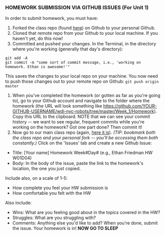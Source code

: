 ### HOMEWORK SUBMISSION VIA GITHUB ISSUES (For Unit 1)

In order to submit homework, you must have:
1. Forked the class repo (found [here](https://github.com/ga-students/wdi-nyc-robots)) on Github to your personal Github.
1. Cloned that remote repo from your Github to your local machine. If you haven't yet, do this now!
1. Committed and pushed your changes. In the Terminal, in the directory where you're working (generally that day's directory):
```
git add -A
git commit -m "some sort of commit message, i.e., 'working on homework. Ethan is awesome!'"
```

This saves the changes to your local repo on your machine. You now need to push those changes out to your remote repo on Github: `git push origin master`
1. When you've completed the homework (or gotten as far as you're going to), go to your Github account and navigate to the folder where the homework (the URL will look something like https://github.com/YOUR-GITHUB-USERNAME/wdi-nyc-robots/tree/master/Week_1/Homework). Copy this URL to the clipboard. NOTE that we can see your commit history -- we want to see regular, frequent commits while you're working on the homework? Got one part done? Then commit it!
1. Now go to our main class repo (again, [here it is](https://github.com/ga-students/wdi-nyc-robots)). *(TIP: bookmark both the class repo and your personal fork -- you'll be accessing them both constantly.)* Click on the 'Issues' tab and create a new Github Issue:

  * Title: [Your name] Homework Week#Day# (e.g., Ethan Friedman HW W01D04)
  * Body: In the body of the issue, paste the link to the homework's location, the one you just copied.

  Include also, on a scale of 1-5:
  * How complete you feel your HW submission is
  * How comfortable you felt with the HW

  Also include:
  * Wins: What are you feeling good about in the topics covered in the HW?
  * Struggles: What are you struggling with?
  * Comments: Anything else you'd like to add? When you're done, submit the issue. Your homework is in! **NOW GO TO SLEEP**
